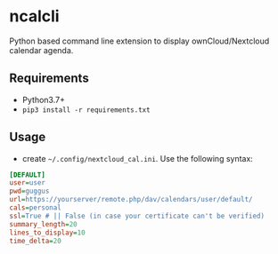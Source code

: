 # ncalcli

Python based command line extension to display ownCloud/Nextcloud calendar agenda.

## Requirements

- Python3.7+
- `pip3 install -r requirements.txt`

## Usage

- create `~/.config/nextcloud_cal.ini`. Use the following syntax:

```ini
[DEFAULT]
user=user
pwd=guggus
url=https://yourserver/remote.php/dav/calendars/user/default/
cals=personal
ssl=True # || False (in case your certificate can't be verified)
summary_length=20
lines_to_display=10
time_delta=20
```
